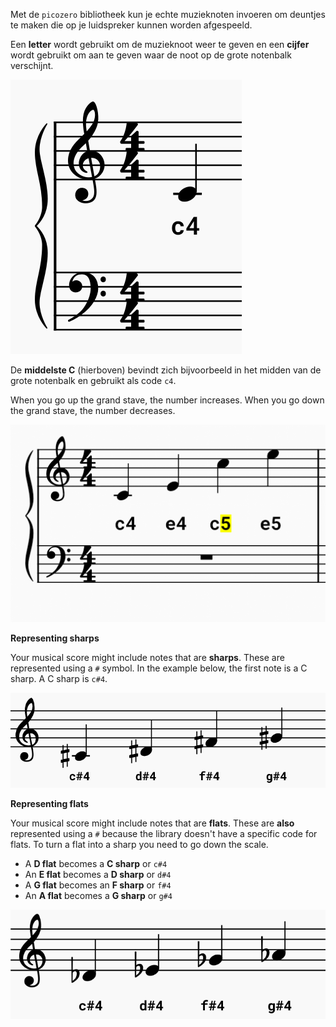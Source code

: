 Met de `picozero` bibliotheek kun je echte muzieknoten invoeren om deuntjes te maken die op je luidspreker kunnen worden afgespeeld.

Een **letter** wordt gebruikt om de muzieknoot weer te geven en een **cijfer** wordt gebruikt om aan te geven waar de noot op de grote notenbalk verschijnt.

![A musical score with a middle C placed on the grand stave.](images/middle-c.png)

De **middelste C** (hierboven) bevindt zich bijvoorbeeld in het midden van de grote notenbalk en gebruikt als code `c4`.

When you go up the grand stave, the number increases. When you go down the grand stave, the number decreases.

![A musical score showing the notes going up and down the stave.](images/cdef-cdef.png)

**Representing sharps**

Your musical score might include notes that are **sharps**. These are represented using a `#` symbol. In the example below, the first note is a C sharp. A C sharp is `c#4`.

![A musical score showing notes that are sharps.](images/sharp-notes.png)

**Representing flats**

Your musical score might include notes that are **flats**. These are **also** represented using a `#` because the library doesn't have a specific code for flats. To turn a flat into a sharp you need to go down the scale.

+ A **D flat** becomes a **C sharp** or `c#4`
+ An **E flat** becomes a **D sharp** or `d#4`
+ A **G flat** becomes an **F sharp** or `f#4`
+ An **A flat** becomes a **G sharp** or `g#4`

![A musical score showing notes that are flats.](images/flat-notes.png)